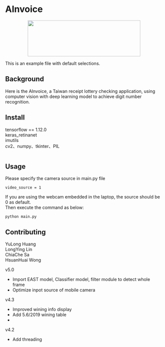 # AInvoice

<div align=center><img height=115 width=360 src="https://github.com/turtlehuang/AInvoice/blob/master/ainvoice.png"/></div>

This is an example file with default selections.

## Background

Here is the AInvoice, a Taiwan receipt lottery checking application, using computer vision with deep learning model to achieve digit number recognition.

## Install
tensorflow == 1.12.0 <br>
keras_retinanet <br>
imutils<br>
cv2、numpy、tkinter、PIL


```
```

## Usage
Please specify the camera source in main.py file<br>

```python=18
video_source = 1
```
If you are using the webcam embedded in the laptop, the source should be 0 as default.<br>
Then execute the command as below:

```
python main.py
```

## Contributing

YuLong Huang<br>
LongYing Lin<br>
ChiaChe Sa<br>
HsuanHuai Wong



v5.0 
- Import EAST model, Classifier model, filter module to detect whole frame
- Optimize inpot source of mobile camera

v4.3
- Improved wining info display
- Add 5.6/2019 wining table
- 
v4.2
- Add threading
